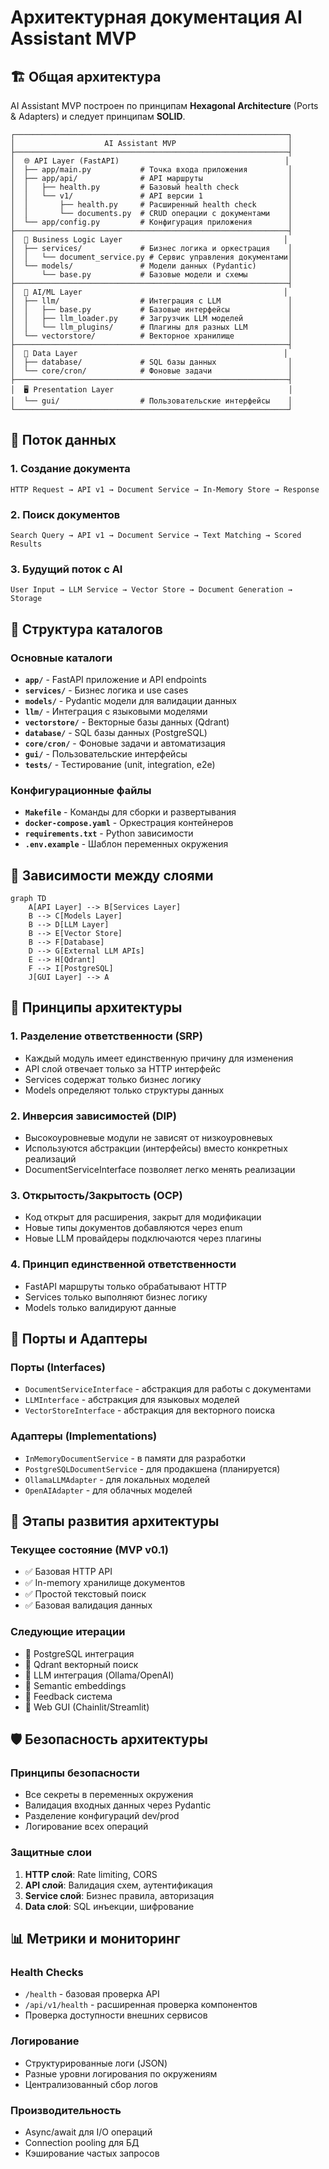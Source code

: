 # Архитектурная документация AI Assistant MVP

## 🏗️ Общая архитектура

AI Assistant MVP построен по принципам **Hexagonal Architecture** (Ports & Adapters) и следует принципам **SOLID**.

```
┌─────────────────────────────────────────────────────────────┐
│                    AI Assistant MVP                         │
├─────────────────────────────────────────────────────────────┤
│  🌐 API Layer (FastAPI)                                     │
│  ├── app/main.py           # Точка входа приложения         │
│  ├── app/api/              # API маршруты                   │
│  │   ├── health.py         # Базовый health check           │
│  │   └── v1/               # API версии 1                   │
│  │       ├── health.py     # Расширенный health check       │
│  │       └── documents.py  # CRUD операции с документами    │
│  └── app/config.py         # Конфигурация приложения        │
├─────────────────────────────────────────────────────────────┤
│  🔄 Business Logic Layer                                    │
│  ├── services/             # Бизнес логика и оркестрация    │
│  │   └── document_service.py # Сервис управления документами│
│  └── models/               # Модели данных (Pydantic)       │
│      └── base.py           # Базовые модели и схемы         │
├─────────────────────────────────────────────────────────────┤
│  🧠 AI/ML Layer                                             │
│  ├── llm/                  # Интеграция с LLM               │
│  │   ├── base.py           # Базовые интерфейсы             │
│  │   ├── llm_loader.py     # Загрузчик LLM моделей          │
│  │   └── llm_plugins/      # Плагины для разных LLM         │
│  └── vectorstore/          # Векторное хранилище            │
├─────────────────────────────────────────────────────────────┤
│  💾 Data Layer                                              │
│  ├── database/             # SQL базы данных                │
│  └── core/cron/            # Фоновые задачи                 │
├─────────────────────────────────────────────────────────────┤
│  🖥️ Presentation Layer                                       │
│  └── gui/                  # Пользовательские интерфейсы    │
└─────────────────────────────────────────────────────────────┘
```

## 🔄 Поток данных

### 1. Создание документа
```
HTTP Request → API v1 → Document Service → In-Memory Store → Response
```

### 2. Поиск документов
```
Search Query → API v1 → Document Service → Text Matching → Scored Results
```

### 3. Будущий поток с AI
```
User Input → LLM Service → Vector Store → Document Generation → Storage
```

## 📁 Структура каталогов

### Основные каталоги

- **`app/`** - FastAPI приложение и API endpoints
- **`services/`** - Бизнес логика и use cases
- **`models/`** - Pydantic модели для валидации данных
- **`llm/`** - Интеграция с языковыми моделями
- **`vectorstore/`** - Векторные базы данных (Qdrant)
- **`database/`** - SQL базы данных (PostgreSQL)
- **`core/cron/`** - Фоновые задачи и автоматизация
- **`gui/`** - Пользовательские интерфейсы
- **`tests/`** - Тестирование (unit, integration, e2e)

### Конфигурационные файлы

- **`Makefile`** - Команды для сборки и развертывания
- **`docker-compose.yaml`** - Оркестрация контейнеров
- **`requirements.txt`** - Python зависимости
- **`.env.example`** - Шаблон переменных окружения

## 🔗 Зависимости между слоями

```mermaid
graph TD
    A[API Layer] --> B[Services Layer]
    B --> C[Models Layer]
    B --> D[LLM Layer]
    B --> E[Vector Store]
    B --> F[Database]
    D --> G[External LLM APIs]
    E --> H[Qdrant]
    F --> I[PostgreSQL]
    J[GUI Layer] --> A
```

## 🎯 Принципы архитектуры

### 1. Разделение ответственности (SRP)
- Каждый модуль имеет единственную причину для изменения
- API слой отвечает только за HTTP интерфейс
- Services содержат только бизнес логику
- Models определяют только структуры данных

### 2. Инверсия зависимостей (DIP)
- Высокоуровневые модули не зависят от низкоуровневых
- Используются абстракции (интерфейсы) вместо конкретных реализаций
- DocumentServiceInterface позволяет легко менять реализации

### 3. Открытость/Закрытость (OCP)
- Код открыт для расширения, закрыт для модификации
- Новые типы документов добавляются через enum
- Новые LLM провайдеры подключаются через плагины

### 4. Принцип единственной ответственности
- FastAPI маршруты только обрабатывают HTTP
- Services только выполняют бизнес логику
- Models только валидируют данные

## 🔌 Порты и Адаптеры

### Порты (Interfaces)
- `DocumentServiceInterface` - абстракция для работы с документами
- `LLMInterface` - абстракция для языковых моделей
- `VectorStoreInterface` - абстракция для векторного поиска

### Адаптеры (Implementations)
- `InMemoryDocumentService` - в памяти для разработки
- `PostgreSQLDocumentService` - для продакшена (планируется)
- `OllamaLLMAdapter` - для локальных моделей
- `OpenAIAdapter` - для облачных моделей

## 🚀 Этапы развития архитектуры

### Текущее состояние (MVP v0.1)
- ✅ Базовая HTTP API
- ✅ In-memory хранилище документов
- ✅ Простой текстовый поиск
- ✅ Базовая валидация данных

### Следующие итерации
- 🔄 PostgreSQL интеграция
- 🔄 Qdrant векторный поиск
- 🔄 LLM интеграция (Ollama/OpenAI)
- 🔄 Semantic embeddings
- 🔄 Feedback система
- 🔄 Web GUI (Chainlit/Streamlit)

## 🛡️ Безопасность архитектуры

### Принципы безопасности
- Все секреты в переменных окружения
- Валидация входных данных через Pydantic
- Разделение конфигураций dev/prod
- Логирование всех операций

### Защитные слои
1. **HTTP слой**: Rate limiting, CORS
2. **API слой**: Валидация схем, аутентификация
3. **Service слой**: Бизнес правила, авторизация
4. **Data слой**: SQL инъекции, шифрование

## 📊 Метрики и мониторинг

### Health Checks
- `/health` - базовая проверка API
- `/api/v1/health` - расширенная проверка компонентов
- Проверка доступности внешних сервисов

### Логирование
- Структурированные логи (JSON)
- Разные уровни логирования по окружениям
- Централизованный сбор логов

### Производительность
- Async/await для I/O операций
- Connection pooling для БД
- Кэширование частых запросов 